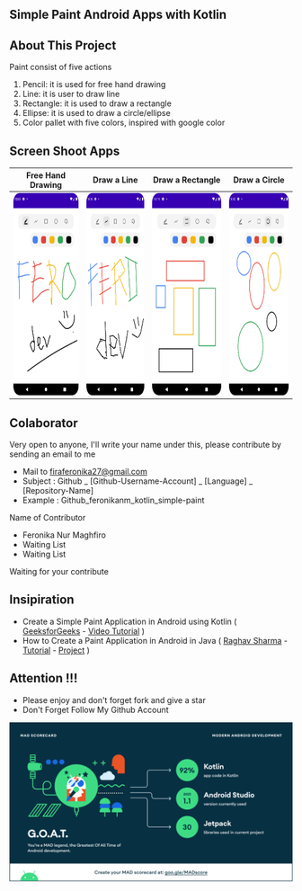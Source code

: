## Simple Paint Android Apps with Kotlin

## About This Project
Paint consist of five actions
1. Pencil: it is used for free hand drawing
2. Line: it is user to draw line
3. Rectangle: it is used to draw a rectangle
4. Ellipse: it is used to draw a circle/ellipse
5. Color pallet with five colors, inspired with google color

## Screen Shoot Apps

|Free Hand Drawing |   Draw a Line              |   Draw a Rectangle    | Draw a Circle |
|:------------------:|:----------------------------:|:---------------------:|:-----------------:|
|<img width="200px" height="360px" src="docs/images/ss_pencil.png"> | <img width="200px" height="360px" src="docs/images/ss_line.png"> | <img width="200px" height="360px" src="docs/images/ss_rectangle.png"> | <img width="200px" height="360px" src="docs/images/ss_circle.png"> |

## Colaborator
Very open to anyone, I'll write your name under this, please contribute by sending an email to me

- Mail to firaferonika27@gmail.com
- Subject : Github _ [Github-Username-Account] _ [Language] _ [Repository-Name]
- Example : Github_feronikanm_kotlin_simple-paint

Name of Contributor 
- Feronika Nur Maghfiro
- Waiting List
- Waiting List

Waiting for your contribute

## Insipiration
- Create a Simple Paint Application in Android using Kotlin ( [GeeksforGeeks](https://www.youtube.com/channel/UC0RhatS1pyxInC00YKjjBqQ) - [Video Tutorial](https://www.youtube.com/watch?v=8mjv_iDSLcw) )
- How to Create a Paint Application in Android in Java ( [Raghav Sharma](https://github.com/raghavtilak) - [Tutorial](https://www.geeksforgeeks.org/how-to-create-a-paint-application-in-android/) - [Project](https://github.com/raghavtilak/Paint) )

## Attention !!!
- Please enjoy and don't forget fork and give a star
- Don't Forget Follow My Github Account

![ScreenShoot Mad Score Apps](docs/images/mad_score.png?raw=true)

